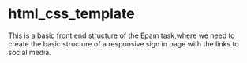 # html_css_template
This is a basic front end structure of the Epam task,where we need to create the basic structure of a responsive sign in page with the links to social media.

